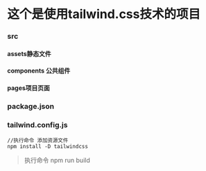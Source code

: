 # 这个是使用tailwind.css技术的项目
### src
#### assets静态文件
#### components 公共组件
#### pages项目页面
### package.json
### tailwind.config.js

```
//执行命令 添加资源文件
npm install -D tailwindcss
```
> 执行命令 npm run build
